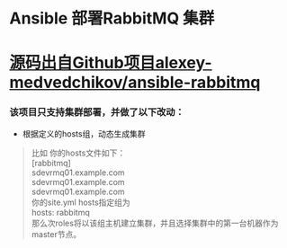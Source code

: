 # Ansible 部署RabbitMQ 集群
# [源码出自Github项目alexey-medvedchikov/ansible-rabbitmq ](https://github.com/alexey-medvedchikov/ansible-rabbitmq)
### 该项目只支持集群部署，并做了以下改动：
* 根据定义的hosts组，动态生成集群
> 比如 你的hosts文件如下：  
[rabbitmq]  
sdevrmq01.example.com   
sdevrmq01.example.com  
sdevrmq01.example.com    
你的site.yml hosts指定组为  
hosts: rabbitmq   
那么次roles将以该组主机建立集群，并且选择集群中的第一台机器作为master节点。 
